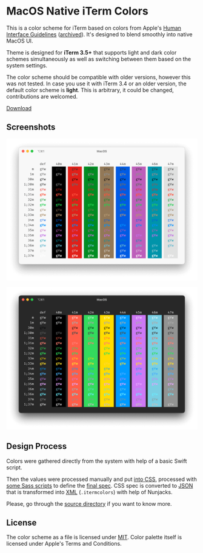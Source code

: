 # MacOS Native iTerm Colors

This is a color scheme for iTerm based on colors
from Apple's [Human Interface Guidelines](https://developer.apple.com/design/human-interface-guidelines/foundations/color) ([archived](https://web.archive.org/web/20221228144127/https://developer.apple.com/design/human-interface-guidelines/foundations/color)).
It's designed to blend smoothly into native MacOS UI.

Theme is designed for **iTerm 3.5+** that supports light and dark color schemes
simultaneously as well as switching between them based on the system settings.

The color scheme should be compatible with older versions,
however this was not tested.
In case you use it with iTerm 3.4 or an older version,
the default color scheme is **light**.
This is arbitrary, it could be changed, contributions are welcomed.

[Download](https://raw.githubusercontent.com/viktor-yakubiv/iterm-macos-theme/main/MacOS.itermcolors)


## Screenshots

![Light color scheme](./screenshots/light.png)

![Dark color scheme](./screenshots/dark.png)


## Design Process

Colors were gathered directly from the system
with help of a basic Swift script.

Then the values were processed manually and put [into CSS](./src/theme.scss),
processed with [some Sass scripts](./src/library.scss)
to define the [final spec](./src/spec.scss).
CSS spec is converted to [JSON](./MacOS.json)
that is transformed into [XML](./MacOS.itermcolors) (`.itermcolors`)
with help of Nunjacks.

Please, go through the [source directory](./src) if you want to know more.


## License

The color scheme as a file is licensed under [MIT](./LICENSE).
Color palette itself is licensed under Apple's Terms and Conditions.

